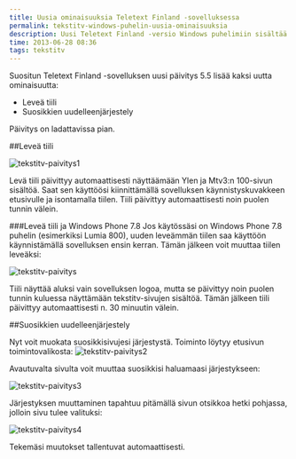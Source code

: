 ```yaml
---
title: Uusia ominaisuuksia Teletext Finland -sovelluksessa
permalink: tekstitv-windows-puhelin-uusia-ominaisuuksia
description: Uusi Teletext Finland -versio Windows puhelimiin sisältää tuplaleveät tiilet ja suosikkien uudelleenjärjestelyn.
time: 2013-06-28 08:36
tags: tekstitv
---
```

Suositun Teletext Finland -sovelluksen uusi päivitys 5.5 lisää kaksi uutta ominaisuutta:

* Leveä tiili
* Suosikkien uudelleenjärjestely

Päivitys on ladattavissa pian.

##Leveä tiili

![tekstitv-paivitys1](/news/content/tekstitv-paivitys1.png)

Levä tiili päivittyy automaattisesti näyttäämään Ylen ja Mtv3:n 100-sivun sisältöä. Saat sen käyttöösi kiinnittämällä sovelluksen käynnistyskuvakkeen etusivulle ja isontamalla tiilen. Tiili päivittyy automaattisesti noin puolen tunnin välein.

###Leveä tiili ja Windows Phone 7.8
Jos käytössäsi on Windows Phone 7.8 puhelin (esimerkiksi Lumia 800), uuden leveämmän tiilen saa käyttöön käynnistämällä sovelluksen ensin kerran. Tämän jälkeen voit muuttaa tiilen leveäksi:

![tekstitv-paivitys](/news/content/tekstitv-paivitys.png)

Tiili näyttää aluksi vain sovelluksen logoa, mutta se päivittyy noin puolen tunnin kuluessa näyttämään tekstitv-sivujen sisältöä. Tämän jälkeen tiili päivittyy automaattisesti n. 30 minuutin välein.

##Suosikkien uudelleenjärjestely

Nyt voit muokata suosikkisivujesi järjestystä. Toiminto löytyy etusivun toimintovalikosta:
![tekstitv-paivitys2](/news/content/tekstitv-paivitys2.png)

Avautuvalta sivulta voit muuttaa suosikkisi haluamaasi järjestykseen:

![tekstitv-paivitys3](/news/content/tekstitv-paivitys3.png)

Järjestyksen muuttaminen tapahtuu pitämällä sivun otsikkoa hetki pohjassa, jolloin sivu tulee valituksi:

![tekstitv-paivitys4](/news/content/tekstitv-paivitys4.png)

Tekemäsi muutokset tallentuvat automaattisesti.
